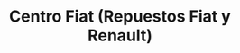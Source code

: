 ---
title: "Centro Fiat (Repuestos Fiat y Renault)"
url: /eldorado/centro-fiat-repuestos-fiat-y-renault/
shop: Autoteile
---